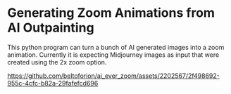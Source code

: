 # Generating Zoom Animations from AI Outpainting
This python program can turn a bunch of AI generated images into a zoom animation. Currently it is expecting Midjourney images as input that were
created using the 2x zoom option. 

https://github.com/beltoforion/ai_ever_zoom/assets/2202567/2f498692-955c-4cfc-b82a-29fafefcd696

